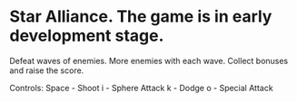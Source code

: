 # Star Alliance. The game is in early development stage.

Defeat waves of enemies. More enemies with each wave.
Collect bonuses and raise the score.

Controls:
Space - Shoot
i - Sphere Attack
k - Dodge
o - Special Attack
